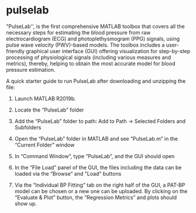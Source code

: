 # pulselab
"PulseLab'', is the first comprehensive MATLAB toolbox that covers all the necessary steps for estimating the blood pressure from raw electrocardiogram (ECG) and photoplethysmogram (PPG) signals, using pulse wave velocity (PWV)-based models. The toolbox includes a user-friendly graphical user interface (GUI) offering visualization for step-by-step processing of physiological signals (including various measures and metrics), thereby, helping to obtain the most accurate model for blood pressure estimation.

A quick starter guide to run PulseLab after downloading and unzipping the file:

1. Launch MATLAB R2019b.

2. Locate the “PulseLab” folder

3. Add the “PulseLab” folder to path: Add to Path -> Selected Folders and Subfolders

4. Open the “PulseLab” folder in MATLAB and see “PulseLab.m” in the “Current Folder” window

5. In “Command Window”, type “PulseLab”, and the GUI should open

6. In the “File Load” panel of the GUI, the files including the data can be loaded via the “Browse” and "Load" buttons

7. Via the “Individual BP Fitting” tab on the right half of the GUI, a PAT-BP model can be chosen or a new one can be uploaded. By clicking on the “Evaluate & Plot” button, the “Regression Metrics” and plots should show up.
